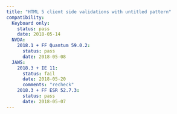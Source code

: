 ```yaml
---
title: "HTML 5 client side validations with untitled pattern"
compatibility:
  Keyboard only:
    status: pass
    date: 2018-05-14
  NVDA:
    2018.1 + FF Quantum 59.0.2:
      status: pass
      date: 2018-05-08
  JAWS:
    2018.3 + IE 11:
      status: fail
      date: 2018-05-20
      comments: "recheck"
    2018.3 + FF ESR 52.7.3:
      status: pass
      date: 2018-05-07
---
```


